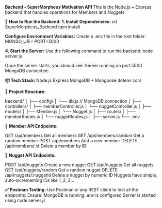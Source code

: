 **Backend - SuperMorpheus Motivation API**
This is the Node.js + Express backend that handles operations for Members and Nuggets.

**🚀 How to Run the Backend:**
**1. Install Dependencies:**
cd SuperMorpheus_Backend
npm install

**Configure Environment Variables:**
Create a .env file in the root folder:
MONGO_URI=<your-mongodb-uri>
PORT=5000

**4. Start the Server:**
Use the following command to run the backend:
node server.js

Once the server starts, you should see:
Server running on port 5000
MongoDB connected: <your-cluster-address>

**📦 Tech Stack:**
Node.js
Express
MongoDB + Mongoose
dotenv
cors

**📁 Project Structure:**

backend/
│
├── config/
│   └── db.js              // MongoDB connection
│
├── controllers/
│   ├── memberController.js
│   └── nuggetController.js
│
├── models/
│   ├── Member.js
│   └── Nugget.js
│
├── routes/
│   ├── memberRoutes.js
│   └── nuggetRoutes.js
│
├── server.js
└── .env 


**📌 Member API Endpoints:**

GET	/api/members	Get all members
GET	/api/members/random	Get a random member
POST	/api/members	Add a new member
DELETE	/api/members/:id	Delete a member by ID

**📌 Nugget API Endpoints:**

POST	/api/nuggets	Create a new nugget
GET	/api/nuggets	Get all nuggets
GET	/api/nuggets/random	Get a random nugget
DELETE	/api/nuggets/:nuggetId	Delete a nugget by numeric ID
Nuggets have simple, auto-incrementing IDs like 1, 2, 3…

**✅ Postman Testing:**
Use Postman or any REST client to test all the endpoints:
Ensure:
MongoDB is running
.env is configured
Server is started using node server.js
